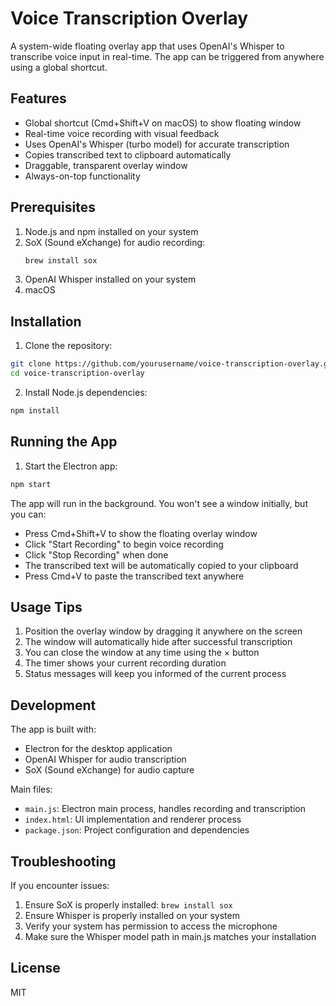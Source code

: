 # Voice Transcription Overlay

A system-wide floating overlay app that uses OpenAI's Whisper to transcribe voice input in real-time. The app can be triggered from anywhere using a global shortcut.

## Features

- Global shortcut (Cmd+Shift+V on macOS) to show floating window
- Real-time voice recording with visual feedback
- Uses OpenAI's Whisper (turbo model) for accurate transcription
- Copies transcribed text to clipboard automatically
- Draggable, transparent overlay window
- Always-on-top functionality

## Prerequisites

1. Node.js and npm installed on your system
2. SoX (Sound eXchange) for audio recording:
   ```bash
   brew install sox
   ```
3. OpenAI Whisper installed on your system
4. macOS

## Installation

1. Clone the repository:
```bash
git clone https://github.com/yourusername/voice-transcription-overlay.git
cd voice-transcription-overlay
```

2. Install Node.js dependencies:
```bash
npm install
```

## Running the App

1. Start the Electron app:
```bash
npm start
```

The app will run in the background. You won't see a window initially, but you can:
- Press Cmd+Shift+V to show the floating overlay window
- Click "Start Recording" to begin voice recording
- Click "Stop Recording" when done
- The transcribed text will be automatically copied to your clipboard
- Press Cmd+V to paste the transcribed text anywhere

## Usage Tips

1. Position the overlay window by dragging it anywhere on the screen
2. The window will automatically hide after successful transcription
3. You can close the window at any time using the × button
4. The timer shows your current recording duration
5. Status messages will keep you informed of the current process

## Development

The app is built with:
- Electron for the desktop application
- OpenAI Whisper for audio transcription
- SoX (Sound eXchange) for audio capture

Main files:
- `main.js`: Electron main process, handles recording and transcription
- `index.html`: UI implementation and renderer process
- `package.json`: Project configuration and dependencies

## Troubleshooting

If you encounter issues:
1. Ensure SoX is properly installed: `brew install sox`
2. Ensure Whisper is properly installed on your system
3. Verify your system has permission to access the microphone
4. Make sure the Whisper model path in main.js matches your installation

## License

MIT

